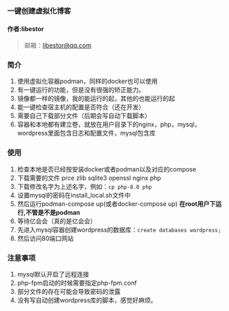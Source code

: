 ### 一键创建虚拟化博客

#### 作者:libestor

>  邮箱：libestor@qq.com

### 简介

1. 使用虚拟化容器podman，同样的docker也可以使用
2. 有一键运行的功能，但是没有很强的矫正能力。
3. 镜像都一样的镜像，我的能运行的起，其他的也能运行的起
4. 能一键检查宿主机的配置是否符合（还在开发）
5. 需要自己下载部分文件（后期会写自动下载脚本）
6. 容器和本地都有建立卷，就放在用户目录下的nginx，php，mysql，wordpress里面包含日志和配置文件，mysql包含库

### 使用

1. 检查本地是否已经按安装docker或者podman以及对应的compose
2. 下载需要的文件 prce zlib sqlite3 openssl nginx php
3. 下载修改名字为上述名字，例如：`cp php-8.0 php`
4. 设置mysql的密码在install_local.sh文件中
5. 然后运行podman-compose up(或者docker-compose up) **在root用户下运行,不管是不是podman**
6. 等待亿会会（真的是亿会会）
7. 先进入mysql容器创建wordpress的数据库：`create databases wordpress;`
8. 然后访问80端口网站

### 注意事项

1. mysql默认开启了远程连接
2. php-fpm启动的时候需要指定php-fpm.conf
3. 部分文件的存在可能会导致密码的泄露
3. 没有写自动创建wordpress库的脚本，感觉好麻烦。

